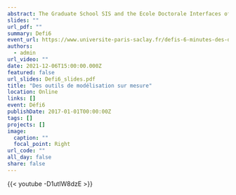 ```yaml
---
abstract: The Graduate School SIS and the Ecole Doctorale Interfaces offer the "Défi6" training module to help PhD students prepare a popularized presentation of their thesis in 6 minutes. The training is provided by Agent Majeur, a scientific communication agency. Event organized in French.
slides: ""
url_pdf: ""
summary: Defi6
event_url: https://www.universite-paris-saclay.fr/defis-6-minutes-des-doctorantes-et-doctorants-de-la-gs-sis-edition-2021
authors:
  - admin
url_video: ""
date: 2021-12-06T15:00:00.000Z
featured: false
url_slides: Defi6_slides.pdf
title: "Des outils de modélisation sur mesure"
location: Online
links: []
event: Défi6
publishDate: 2017-01-01T00:00:00Z
tags: []
projects: []
image:
  caption: ""
  focal_point: Right
url_code: ""
all_day: false
share: false
---
```

{{< youtube -D1utIW8dzE >}}
